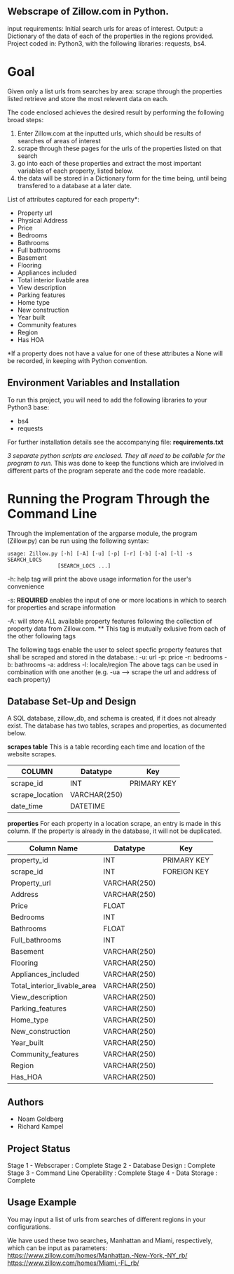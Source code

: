 
## Webscrape of Zillow.com in Python.

input requirements: Initial search urls for areas of interest.
Output: a Dictionary of the data of each of the properties in the regions provided.
Project coded in: Python3, with the following libraries: requests, bs4.

# Goal
Given only a list urls from searches by area: scrape through the properties listed retrieve and store the most relevent data on each.

The code enclosed achieves the desired result by performing the following broad steps:
1) Enter Zillow.com at the inputted urls, which should be results of searches of areas of interest
2) scrape through these pages for the urls of the properties listed on that search
3) go into each of these properties and extract the most important variables of each property, listed below.
4) the data will be stored in a Dictionary form for the time being, until being transfered to a database at a later date.

List of attributes captured for each property*:
- Property url
- Physical Address
- Price
- Bedrooms
- Bathrooms
- Full bathrooms
- Basement
- Flooring
- Appliances included
- Total interior livable area
- View description
- Parking features
- Home type
- New construction
- Year built
- Community features
- Region
- Has HOA


*If a property does not have a value for one of these attributes a None will be recorded, in keeping with Python convention.

## Environment Variables and Installation

To run this project, you will need to add the following libraries to your Python3 base:
- bs4
- requests


For further installation details see the accompanying file: **requirements.txt**

*3 separate python scripts are enclosed.
They all need to be callable for the program to run.*
This was done to keep the functions which are invlolved in different parts of the program seperate
and the code more readable.

# Running the Program Through the Command Line

Through the implementation of the argparse module, the program (Zillow.py) can be run using the following syntax:

	usage: Zillow.py [-h] [-A] [-u] [-p] [-r] [-b] [-a] [-l] -s SEARCH_LOCS
                 	[SEARCH_LOCS ...]

-h: help tag will print the above usage information for the user's convenience

-s: **REQUIRED** enables the input of one or more locations in which to search for properties and scrape information

-A: will store ALL available property features following the collection of property data from Zillow.com.
** This tag is mutually exlusive from each of the other following tags

The following tags enable the user to select specfic property features that shall be scraped and stored in the database.:
-u: url
-p: price
-r: bedrooms
-b: bathrooms
-a: address
-l: locale/region
The above tags can be used in combination with one another (e.g. -ua --> scrape the url and address of each property)


## Database Set-Up and Design
A SQL database, zillow_db, and schema is created, if it does not already exist.
The database has two tables, scrapes and properties, as documented below.

**scrapes table**
This is a table recording each time and location of the website scrapes.

|COLUMN |  Datatype | Key |
--- | --- | ---
|scrape_id |INT | PRIMARY KEY |
|scrape_location| VARCHAR(250) |
|date_time | DATETIME |
 	
**properties**
For each property in a location scrape, an entry is made in this column.
If the property is already in the database, it will not be duplicated.

|Column Name |  Datatype | Key |
--- | --- | ---
property_id | INT | PRIMARY KEY |
scrape_id | INT  | FOREIGN KEY |
Property_url | VARCHAR(250) |
Address  | VARCHAR(250) |
Price | FLOAT |
Bedrooms  | INT |
Bathrooms | FLOAT |
Full_bathrooms | INT |
Basement | VARCHAR(250) |
Flooring  | VARCHAR(250) |
Appliances_included  | VARCHAR(250) |
Total_interior_livable_area | VARCHAR(250) |
View_description | VARCHAR(250) |
Parking_features  | VARCHAR(250) |
Home_type | VARCHAR(250) |
New_construction  | VARCHAR(250) |
Year_built  | VARCHAR(250) |
Community_features  | VARCHAR(250) |
Region | VARCHAR(250) |
Has_HOA | VARCHAR(250) |




## Authors

- Noam Goldberg
- Richard Kampel


## Project Status

Stage 1  -   Webscraper                	: Complete
Stage 2  -   Database Design          	: Complete
Stage 3  -   Command Line Operability  : Complete
Stage 4  -   Data Storage              		: Complete


## Usage Example

You may input a list of urls from searches of different regions in your configurations.

We have used these two searches, Manhattan and Miami, respectively, which can be input as parameters:
https://www.zillow.com/homes/Manhattan,-New-York,-NY_rb/ https://www.zillow.com/homes/Miami,-FL_rb/

